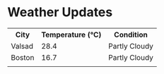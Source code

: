 # Weather Updates

<!-- WEATHER-UPDATE-START -->
<table><tr><th>City</th><th>Temperature (°C)</th><th>Condition</th></tr><tr><td>Valsad</td><td>28.4</td><td>Partly Cloudy</td></tr><tr><td>Boston</td><td>16.7</td><td>Partly Cloudy</td></tr><tr><td></td><td></td><td></td></tr></table>
<!-- WEATHER-UPDATE-END -->
